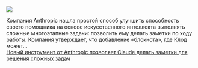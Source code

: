 <!--2025-03-23 10:41:07-->
<div class="yb">
  <div class="rss smaller1 habr"><img src="https://habrastorage.org/getpro/habr/upload_files/9ff/7e9/1a6/9ff7e91a6b401433c09ca2a183d4769e.png" /><p>Компания Anthropic нашла простой способ улучшить способность своего помощника на основе искусственного интеллекта выполнять сложные многоэтапные задачи: позволить ему делать заметки по ходу работы. Компания утверждает, что добавление «блокнота», где Клод может... <br><a class="light" href="https://habr.com/ru/companies/bothub/news/893510/?utm_source=habrahabr&utm_medium=rss&utm_campaign=893510">Новый инструмент от Anthropic позволяет Claude делать заметки для решения сложных задач</a></div>
</div>
